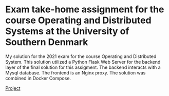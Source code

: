 # Exam take-home assignment for the course Operating and Distributed Systems at the University of Southern Denmark
My solution for the 2021 exam for the course Operating and Distributed System.
This solution utilized a Python Flask Web Server for the backend layer of the final solution for this assigment. The backend interacts with a Mysql database. The frontend is an Nginx proxy. The solution was combined in Docker Compose.

[Project](https://gitlab.sdu.dk/scalable-teaching-tasks/operating-systems-and-distributed-systems/o_d_e2021_take_home/mani320) 
